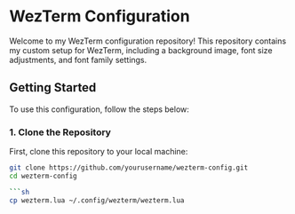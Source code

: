 # WezTerm Configuration

Welcome to my WezTerm configuration repository! This repository contains my custom setup for WezTerm, including a background image, font size adjustments, and font family settings.

## Getting Started

To use this configuration, follow the steps below:

### 1. Clone the Repository

First, clone this repository to your local machine:

```sh
git clone https://github.com/yourusername/wezterm-config.git
cd wezterm-config

```sh 
cp wezterm.lua ~/.config/wezterm/wezterm.lua
```
